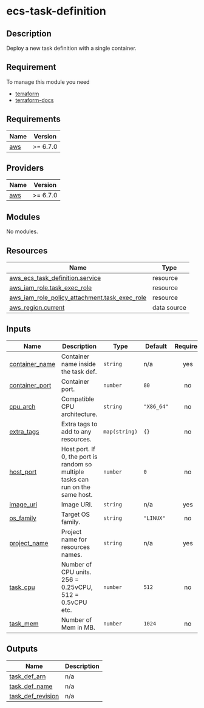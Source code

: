 # ecs-task-definition

## Description 

Deploy a new task definition with a single container.


## Requirement

To manage this module you need 
  - [terraform](https://www.terraform.io)
  - [terraform-docs](https://github.com/terraform-docs/terraform-docs)

<!-- BEGIN_TF_DOCS -->
## Requirements

| Name | Version |
|------|---------|
| <a name="requirement_aws"></a> [aws](#requirement\_aws) | >= 6.7.0 |

## Providers

| Name | Version |
|------|---------|
| <a name="provider_aws"></a> [aws](#provider\_aws) | >= 6.7.0 |

## Modules

No modules.

## Resources

| Name | Type |
|------|------|
| [aws_ecs_task_definition.service](https://registry.terraform.io/providers/hashicorp/aws/latest/docs/resources/ecs_task_definition) | resource |
| [aws_iam_role.task_exec_role](https://registry.terraform.io/providers/hashicorp/aws/latest/docs/resources/iam_role) | resource |
| [aws_iam_role_policy_attachment.task_exec_role](https://registry.terraform.io/providers/hashicorp/aws/latest/docs/resources/iam_role_policy_attachment) | resource |
| [aws_region.current](https://registry.terraform.io/providers/hashicorp/aws/latest/docs/data-sources/region) | data source |

## Inputs

| Name | Description | Type | Default | Required |
|------|-------------|------|---------|:--------:|
| <a name="input_container_name"></a> [container\_name](#input\_container\_name) | Container name inside the task def. | `string` | n/a | yes |
| <a name="input_container_port"></a> [container\_port](#input\_container\_port) | Container port. | `number` | `80` | no |
| <a name="input_cpu_arch"></a> [cpu\_arch](#input\_cpu\_arch) | Compatible CPU architecture. | `string` | `"X86_64"` | no |
| <a name="input_extra_tags"></a> [extra\_tags](#input\_extra\_tags) | Extra tags to add to any resources. | `map(string)` | `{}` | no |
| <a name="input_host_port"></a> [host\_port](#input\_host\_port) | Host port. If 0, the port is random so multiple tasks can run on the same host. | `number` | `0` | no |
| <a name="input_image_uri"></a> [image\_uri](#input\_image\_uri) | Image URI. | `string` | n/a | yes |
| <a name="input_os_family"></a> [os\_family](#input\_os\_family) | Target OS family. | `string` | `"LINUX"` | no |
| <a name="input_project_name"></a> [project\_name](#input\_project\_name) | Project name for resources names. | `string` | n/a | yes |
| <a name="input_task_cpu"></a> [task\_cpu](#input\_task\_cpu) | Number of CPU units. 256 = 0.25vCPU, 512 = 0.5vCPU etc. | `number` | `512` | no |
| <a name="input_task_mem"></a> [task\_mem](#input\_task\_mem) | Number of Mem in MB. | `number` | `1024` | no |

## Outputs

| Name | Description |
|------|-------------|
| <a name="output_task_def_arn"></a> [task\_def\_arn](#output\_task\_def\_arn) | n/a |
| <a name="output_task_def_name"></a> [task\_def\_name](#output\_task\_def\_name) | n/a |
| <a name="output_task_def_revision"></a> [task\_def\_revision](#output\_task\_def\_revision) | n/a |
<!-- END_TF_DOCS -->